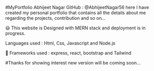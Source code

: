 #MyPortfolio Abhijeet Nagar 
GitHub : @AbhijeetNagar56
here I have created my personal portfolio that contains all the details about me regarding the projects, contribution and so on...

😃 This website is Designed with MERN stack and deployment is in progress.

Languages used :
Html, Css, Javascript and Node.js

🔋 Frameworks used :
express, react, bootstrap and Tailwind



#Thanks for showing interest new version will be coming soon...
